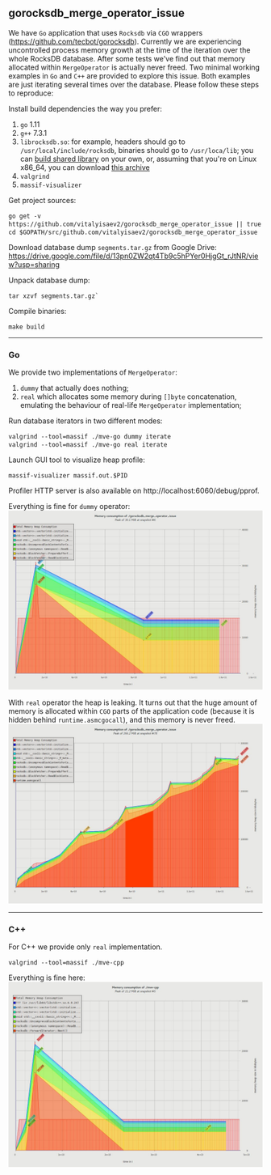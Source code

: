 ## gorocksdb_merge_operator_issue

We have `Go` application that uses `Rocksdb` via `CGO` wrappers (https://github.com/tecbot/gorocksdb). Currently we are experiencing uncontrolled process memory growth at the time of the iteration over the whole RocksDB database. After some tests we've find out that memory allocated within `MergeOperator` is actually never freed. Two minimal working examples in `Go` and `C++` are provided to explore this issue. Both examples are just iterating several times over the database. Please follow these steps to reproduce:

Install build dependencies the way you prefer:
1. `go` 1.11
2. `g++` 7.3.1
3. `librocksdb.so`: for example, headers should go to `/usr/local/include/rocksdb`, binaries should go to `/usr/loca/lib`; you can [build shared library](https://github.com/facebook/rocksdb/blob/master/INSTALL.md) on your own, or, assuming that you're on Linux x86_64, you can download [this archive](https://drive.google.com/open?id=1LDpjtE0rS5j_MlAVezB8sG5hsLYR2uUO)
4. `valgrind`
5. `massif-visualizer`

Get project sources:
```
go get -v https://github.com/vitalyisaev2/gorocksdb_merge_operator_issue || true
cd $GOPATH/src/github.com/vitalyisaev2/gorocksdb_merge_operator_issue
```

Download database dump `segments.tar.gz` from Google Drive:
https://drive.google.com/file/d/13pn0ZW2qt4Tb9c5hPYer0HjgGt_rJtNR/view?usp=sharing

Unpack database dump:
```
tar xzvf segments.tar.gz`
```

Compile binaries:
```
make build
```
____

### Go

We provide two implementations of `MergeOperator`:
1. `dummy` that actually does nothing;
2. `real` which allocates some memory during `[]byte` concatenation, emulating the behaviour of real-life `MergeOperator` implementation;

Run database iterators in two different modes:
```
valgrind --tool=massif ./mve-go dummy iterate
valgrind --tool=massif ./mve-go real iterate
```

Launch GUI tool to visualize heap profile:
```
massif-visualizer massif.out.$PID
```

Profiler HTTP server is also available on http://localhost:6060/debug/pprof.

Everything is fine for `dummy` operator:
![dummy](https://github.com/vitalyisaev2/gorocksdb_merge_operator_issue/blob/master/go/profile.dummy.jpeg)

With `real` operator the heap is leaking. It turns out that the huge amount of memory is allocated within `CGO` parts of the application code (because it is hidden behind `runtime.asmcgocall`), and this memory is never freed.
![real](https://github.com/vitalyisaev2/gorocksdb_merge_operator_issue/blob/master/go/profile.real.jpeg)

____

### C++

For C++ we provide only `real` implementation.
```
valgrind --tool=massif ./mve-cpp
```
Everything is fine here:
![real](https://github.com/vitalyisaev2/gorocksdb_merge_operator_issue/blob/master/cpp/profile.real.jpeg)
